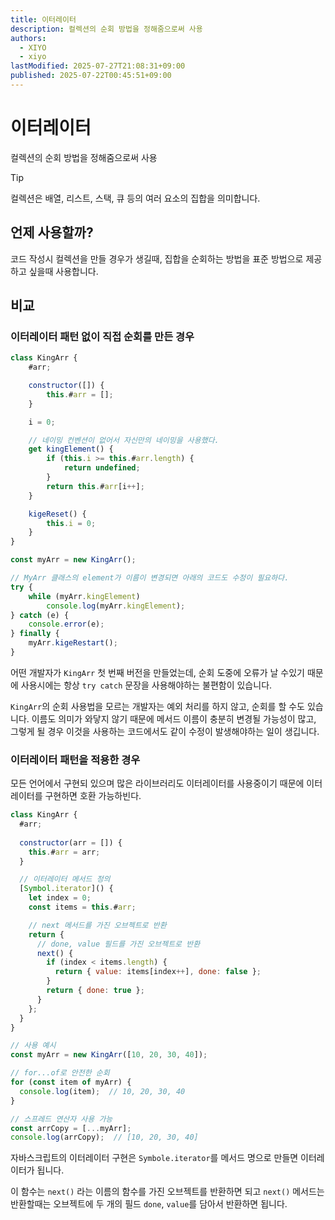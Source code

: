 ```yaml
---
title: 이터레이터
description: 컬렉션의 순회 방법을 정해줌으로써 사용
authors:
  - XIYO
  - xiyo
lastModified: 2025-07-27T21:08:31+09:00
published: 2025-07-22T00:45:51+09:00
---
```

# 이터레이터

컬렉션의 순회 방법을 정해줌으로써 사용

> [!TIP]
> 컬렉션은 배열, 리스트, 스택, 큐 등의 여러 요소의 집합을 의미합니다.

## 언제 사용할까?

코드 작성시 컬렉션을 만들 경우가 생길때, 집합을 순회하는 방법을 표준 방법으로 제공하고 싶을때 사용합니다.

## 비교

### 이터레이터 패턴 없이 직접 순회를 만든 경우

```javascript
class KingArr {
	#arr;

	constructor([]) {
		this.#arr = [];
	}

	i = 0;

	// 네이밍 컨벤션이 없어서 자신만의 네이밍을 사용했다.
	get kingElement() {
		if (this.i >= this.#arr.length) {
			return undefined;
		}
		return this.#arr[i++];
	}

	kigeReset() {
		this.i = 0;
	}
}

const myArr = new KingArr();

// MyArr 클래스의 element가 이름이 변경되면 아래의 코드도 수정이 필요하다.
try {
	while (myArr.kingElement)
        console.log(myArr.kingElement);
} catch (e) {
    console.error(e);
} finally {
    myArr.kigeRestart();
}
```

어떤 개발자가 `KingArr` 첫 번째 버전을 만들었는데, 순회 도중에 오류가 날 수있기 때문에 사용시에는 항상 `try catch` 문장을 사용해야하는 불편함이 있습니다.

`KingArr`의 순회 사용법을 모르는 개발자는 예외 처리를 하지 않고, 순회를 할 수도 있습니다.
이름도 의미가 와닿지 않기 때문에 메서드 이름이 충분히 변경될 가능성이 많고, 그렇게 될 경우 이것을 사용하는 코드에서도 같이 수정이 발생해야하는 일이 생깁니다.

### 이터레이터 패턴을 적용한 경우

모든 언어에서 구현되 있으며 많은 라이브러리도 이터레이터를 사용중이기 때문에 이터레이터를 구현하면 호환 가능하빈다.

```javascript
class KingArr {
  #arr;
  
  constructor(arr = []) {
    this.#arr = arr;
  }

  // 이터레이터 메서드 정의
  [Symbol.iterator]() {
    let index = 0;
    const items = this.#arr;

	// next 메서드를 가진 오브젝트로 반환 
    return {
      // done, value 필드를 가진 오브젝트로 반환
      next() {
        if (index < items.length) {
          return { value: items[index++], done: false };
        }
        return { done: true };
      }
    };
  }
}

// 사용 예시
const myArr = new KingArr([10, 20, 30, 40]);

// for...of로 안전한 순회
for (const item of myArr) {
  console.log(item);  // 10, 20, 30, 40
}

// 스프레드 연산자 사용 가능
const arrCopy = [...myArr];
console.log(arrCopy);  // [10, 20, 30, 40]
```

자바스크립트의 이터레이터 구현은 `Symbole.iterator`를 메서드 명으로 만들면 이터레이터가 됩니다.

이 함수는 `next()` 라는 이름의 함수를 가진 오브젝트를 반환하면 되고
`next()` 메서드는 반환할때는 오브젝트에 두 개의 필드 `done`, `value`를 담아서 반환하면 됩니다.
